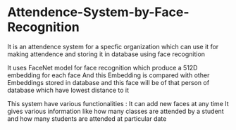 # Attendence-System-by-Face-Recognition

It is an attendence system for a specfic organization which can use it for making attendence and storing it in database using face recognition

It uses FaceNet model for face recognition which produce a 512D embedding for each face 
And this Embedding is compared with other Embeddings stored in database and this face will be of that person of database which have lowest distance to it

This system have various functionalities :
   It can add new faces at any time
   It gives various information like how many classes are attended by a student and how many students are attended at particular date
   
   
 

